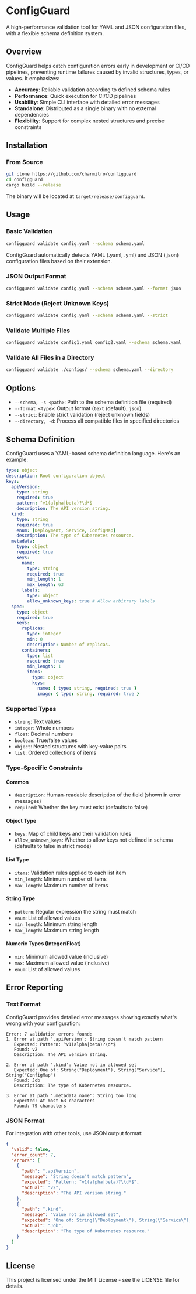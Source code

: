# ConfigGuard

A high-performance validation tool for YAML and JSON configuration files, with a flexible schema definition system.

## Overview

ConfigGuard helps catch configuration errors early in development or CI/CD pipelines, preventing runtime failures caused by invalid structures, types, or values. It emphasizes:

- **Accuracy**: Reliable validation according to defined schema rules
- **Performance**: Quick execution for CI/CD pipelines
- **Usability**: Simple CLI interface with detailed error messages
- **Standalone**: Distributed as a single binary with no external dependencies
- **Flexibility**: Support for complex nested structures and precise constraints

## Installation

### From Source

```bash
git clone https://github.com/charmitro/configguard
cd configguard
cargo build --release
```

The binary will be located at `target/release/configguard`.

## Usage

### Basic Validation

```bash
configguard validate config.yaml --schema schema.yaml
```

ConfigGuard automatically detects YAML (.yaml, .yml) and JSON (.json) configuration files based on their extension.

### JSON Output Format

```bash
configguard validate config.yaml --schema schema.yaml --format json
```

### Strict Mode (Reject Unknown Keys)

```bash
configguard validate config.yaml --schema schema.yaml --strict
```

### Validate Multiple Files

```bash
configguard validate config1.yaml config2.yaml --schema schema.yaml
```

### Validate All Files in a Directory

```bash
configguard validate ./configs/ --schema schema.yaml --directory
```

## Options

- `--schema, -s <path>`: Path to the schema definition file (required)
- `--format <type>`: Output format (`text` (default), `json`)
- `--strict`: Enable strict validation (reject unknown fields)
- `--directory, -d`: Process all compatible files in specified directories

## Schema Definition

ConfigGuard uses a YAML-based schema definition language. Here's an example:

```yaml
type: object
description: Root configuration object
keys:
  apiVersion:
    type: string
    required: true
    pattern: ^v1(alpha|beta)?\d*$
    description: The API version string.
  kind:
    type: string
    required: true
    enum: [Deployment, Service, ConfigMap]
    description: The type of Kubernetes resource.
  metadata:
    type: object
    required: true
    keys:
      name:
        type: string
        required: true
        min_length: 1
        max_length: 63
      labels:
        type: object
        allow_unknown_keys: true # Allow arbitrary labels
  spec:
    type: object
    required: true
    keys:
      replicas:
        type: integer
        min: 0
        description: Number of replicas.
      containers:
        type: list
        required: true
        min_length: 1
        items:
          type: object
          keys:
            name: { type: string, required: true }
            image: { type: string, required: true }
```

### Supported Types

- `string`: Text values
- `integer`: Whole numbers
- `float`: Decimal numbers
- `boolean`: True/false values
- `object`: Nested structures with key-value pairs
- `list`: Ordered collections of items

### Type-Specific Constraints

#### Common
- `description`: Human-readable description of the field (shown in error messages)
- `required`: Whether the key must exist (defaults to false)

#### Object Type
- `keys`: Map of child keys and their validation rules
- `allow_unknown_keys`: Whether to allow keys not defined in schema (defaults to false in strict mode)

#### List Type
- `items`: Validation rules applied to each list item
- `min_length`: Minimum number of items
- `max_length`: Maximum number of items

#### String Type
- `pattern`: Regular expression the string must match
- `enum`: List of allowed values
- `min_length`: Minimum string length
- `max_length`: Maximum string length

#### Numeric Types (Integer/Float)
- `min`: Minimum allowed value (inclusive)
- `max`: Maximum allowed value (inclusive)
- `enum`: List of allowed values

## Error Reporting

### Text Format

ConfigGuard provides detailed error messages showing exactly what's wrong with your configuration:

```
Error: 7 validation errors found:
1. Error at path '.apiVersion': String doesn't match pattern
   Expected: Pattern: ^v1(alpha|beta)?\d*$
   Found: v2
   Description: The API version string.

2. Error at path '.kind': Value not in allowed set
   Expected: One of: String("Deployment"), String("Service"), String("ConfigMap")
   Found: Job
   Description: The type of Kubernetes resource.

3. Error at path '.metadata.name': String too long
   Expected: At most 63 characters
   Found: 79 characters
```

### JSON Format

For integration with other tools, use JSON output format:

```json
{
  "valid": false,
  "error_count": 7,
  "errors": [
    {
      "path": ".apiVersion",
      "message": "String doesn't match pattern",
      "expected": "Pattern: ^v1(alpha|beta)?\\d*$",
      "actual": "v2",
      "description": "The API version string."
    },
    {
      "path": ".kind",
      "message": "Value not in allowed set",
      "expected": "One of: String(\"Deployment\"), String(\"Service\"), String(\"ConfigMap\")",
      "actual": "Job",
      "description": "The type of Kubernetes resource."
    }
  ]
}
```

## License

This project is licensed under the MIT License - see the LICENSE file for details. 
